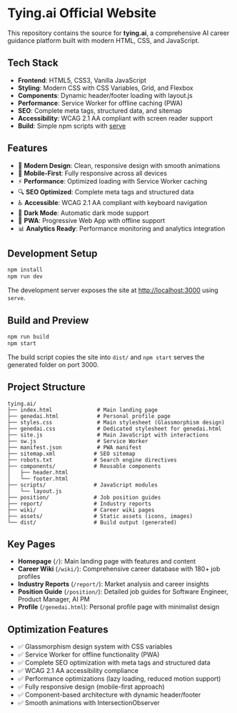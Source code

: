 # Tying.ai Official Website

This repository contains the source for **tying.ai**, a comprehensive AI career guidance platform built with modern HTML, CSS, and JavaScript.

## Tech Stack

- **Frontend**: HTML5, CSS3, Vanilla JavaScript
- **Styling**: Modern CSS with CSS Variables, Grid, and Flexbox
- **Components**: Dynamic header/footer loading with layout.js
- **Performance**: Service Worker for offline caching (PWA)
- **SEO**: Complete meta tags, structured data, and sitemap
- **Accessibility**: WCAG 2.1 AA compliant with screen reader support
- **Build**: Simple npm scripts with [serve](https://www.npmjs.com/package/serve)

## Features

- 🎨 **Modern Design**: Clean, responsive design with smooth animations
- 📱 **Mobile-First**: Fully responsive across all devices
- ⚡ **Performance**: Optimized loading with Service Worker caching
- 🔍 **SEO Optimized**: Complete meta tags and structured data
- ♿ **Accessible**: WCAG 2.1 AA compliant with keyboard navigation
- 🌙 **Dark Mode**: Automatic dark mode support
- 💾 **PWA**: Progressive Web App with offline support
- 📊 **Analytics Ready**: Performance monitoring and analytics integration

## Development Setup

```bash
npm install
npm run dev
```

The development server exposes the site at <http://localhost:3000> using `serve`.

## Build and Preview

```bash
npm run build
npm start
```

The build script copies the site into `dist/` and `npm start` serves the generated folder on port 3000.

## Project Structure

```text
tying.ai/
├── index.html              # Main landing page
├── genedai.html            # Personal profile page
├── styles.css              # Main stylesheet (Glassmorphism design)
├── genedai.css             # Dedicated stylesheet for genedai.html
├── site.js                 # Main JavaScript with interactions
├── sw.js                   # Service Worker
├── manifest.json           # PWA manifest
├── sitemap.xml            # SEO sitemap
├── robots.txt             # Search engine directives
├── components/            # Reusable components
│   ├── header.html
│   └── footer.html
├── scripts/               # JavaScript modules
│   └── layout.js
├── position/              # Job position guides
├── report/                # Industry reports
├── wiki/                  # Career wiki pages
├── assets/                # Static assets (icons, images)
└── dist/                  # Build output (generated)
```

## Key Pages

- **Homepage** (`/`): Main landing page with features and content
- **Career Wiki** (`/wiki/`): Comprehensive career database with 180+ job profiles
- **Industry Reports** (`/report/`): Market analysis and career insights
- **Position Guide** (`/position/`): Detailed job guides for Software Engineer, Product Manager, AI PM
- **Profile** (`/genedai.html`): Personal profile page with minimalist design

## Optimization Features

- ✅ Glassmorphism design system with CSS variables
- ✅ Service Worker for offline functionality (PWA)
- ✅ Complete SEO optimization with meta tags and structured data
- ✅ WCAG 2.1 AA accessibility compliance
- ✅ Performance optimizations (lazy loading, reduced motion support)
- ✅ Fully responsive design (mobile-first approach)
- ✅ Component-based architecture with dynamic header/footer
- ✅ Smooth animations with IntersectionObserver
